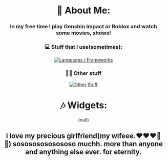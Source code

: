 <div align="center">
  <h1> 💫 About Me: </h1>
  <h3> In my free time I play Genshin Impact or Roblox and watch some movies, shows!<br></h3>
  <h3>💻 Stuff that I use(sometimes):</h3>
  <a href="https://skillicons.dev">
    <img alt="Languages / Frameworks" src="https://skillicons.dev/icons?i=html,astro,css,js,ts,md&perline=13">
  </a>
  <h3>🧑‍💻 Other stuff</h3>
  <a href="https://skillicons.dev">
    <img alt="Other Stuff" src="https://skillicons.dev/icons?i=windows,discord,github,vscode&perline=13">
  </a>
</div>

<div align="center">
  <h1>🎶 Widgets:</h1>

(null)  

**<h2>i love my precious girlfriend(my wifeee.❤️❤️❤️💍💍) sosososososososo muchh. more than anyone and anything else ever. for eternity.</h2>**
